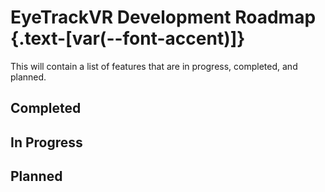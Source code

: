 <script setup>
import CheckBoxList from '../vue/CheckBoxList.vue'
import { InProgress, Completed, Planned } from '../static/dev_roadmap'
</script>

# EyeTrackVR Development Roadmap {.text-[var(--font-accent)]}

This will contain a list of features that are in progress, completed, and planned.

## Completed

<CheckBoxList
    :options="{...Completed}"
/>

## In Progress

<CheckBoxList
    :options="{...InProgress}"
/>

## Planned

<CheckBoxList
    :options="{...Planned}"
/>
